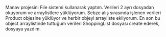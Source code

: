 Manav projesini File sistemi kullanarak yaptım. Verileri 2 ayrı dosyadan okuyorum ve arraylistlere yüklüyorum.
Sebze alış sırasında işlenen verileri Product objesine yüklüyor ve herbir objeyi arrayliste ekliyorum.
En son bu object arraylistinde tuttuğum verileri ShoppingList dosyası create ederek, dosyaya yazdım.

